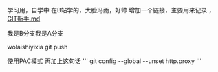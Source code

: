 学习用，自学中
在B站学的，大脸冯雨，好帅
增加一个链接，主要用来记录 ，[GIT新手.md](.\GIT新手.md)

我是B分支我是A分支

wolaishiyixia git push

使用PAC模式
再加上这句话
'''
git config --global --unset http.proxy
'''